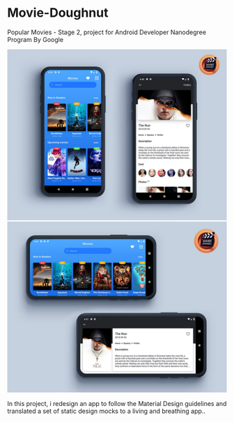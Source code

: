 # Movie-Doughnut
Popular Movies - Stage 2, project for Android Developer Nanodegree Program By Google

![ScreenShot](/banner1.jpg)
![ScreenShot](/banner2.jpg)

In this project, i redesign an app to follow the Material Design guidelines and translated a set of static design mocks to a living and breathing app..